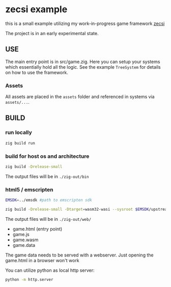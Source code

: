 # zecsi example

this is a small example utilizing my work-in-progress game framework [zecsi](https://github.com/ryupold/zecsi)

The project is in an early experimental state.

## USE

The main entry point is in src/game.zig.
Here you can setup your systems which essentially hold all the logic.
See the example `TreeSystem` for details on how to use the framework.

### Assets
All assets are placed in the `assets` folder and referenced in systems via `assets/...`.

## BUILD

### run locally

```sh
zig build run
```

### build for host os and architecture

```sh
zig build -Drelease-small
```

The output files will be in `./zig-out/bin`

### html5 / emscripten

```sh
EMSDK=../emsdk #path to emscripten sdk

zig build -Drelease-small -Dtarget=wasm32-wasi --sysroot $EMSDK/upstream/emscripten/
```

The output files will be in `./zig-out/web/`

- game.html (entry point)
- game.js
- game.wasm
- game.data

The game data needs to be served with a webserver. Just opening the game.html in a browser won't work

You can utilize python as local http server:
```sh
python -m http.server
```
